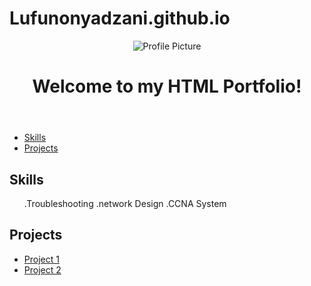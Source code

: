 # Lufunonyadzani.github.io


<!DOCTYPE html>
<html lang="en">
<head>
    <meta charset="UTF-8">
    <meta name="viewport" content="width=device-width, initial-scale=1.0">
    <title>HTML Portfolio</title>
    <link rel="stylesheet" href="style.css">
</head>
<body>
    <header>
        <img src="images/profile-picture.jpg" alt="Profile Picture">
        <h1>Welcome to my HTML Portfolio!</h1>
    </header>
    <nav>
        <ul>
            <li><a href="#skills">Skills</a></li>
            <li><a href="#projects">Projects</a></li>
        </ul>
    </nav>
    <section id="skills">
        <h2>Skills</h2>
        <ul>
        .Troubleshooting
        .network Design
        .CCNA System
            <!-- Add more skills here -->
        </ul>
    </section>
    <section id="projects">
        <h2>Projects</h2>
        <ul>
            <li><a href="projects/project1/">Project 1</a></li>
            <li><a href="projects/project2/">Project 2</a></li>
            <!-- Add more projects here -->
        </ul>
    </section>
    <script src="script.js"></script>
</body>
</html>
